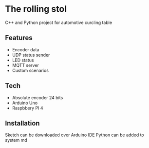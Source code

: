 # The rolling stol
C++ and Python project for automotive curcling table
## Features
- Encoder data
- UDP status sender
- LED status
- MQTT server
- Custom scenarios
## Tech
- Absolute encoder 24 bits
- Arduino Uno
- Raspbbery PI 4

## Installation
Sketch can be downloaded over Arduino IDE
Python can be added to system md
